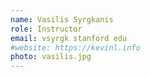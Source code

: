 ```yaml
---
name: Vasilis Syrgkanis
role: Instructor
email: vsyrgk stanford edu
#website: https://kevinl.info
photo: vasilis.jpg
---
```

